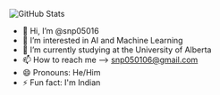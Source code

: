 ![GitHub Stats](https://github-readme-stats.vercel.app/api?username=snp05016&show_icons=true&theme=radical)

- 👋 Hi, I’m @snp05016
- 👀 I’m interested in AI and Machine Learning
- 🌱 I’m currently studying at the University of Alberta
- 📫 How to reach me --> snp050106@gmail.com
- 😄 Pronouns: He/Him
- ⚡ Fun fact: I'm Indian

<!---
snp05016/snp05016 is a ✨ special ✨ repository because its `README.md` (this file) appears on your GitHub profile.
You can click the Preview link to take a look at your changes.
--->
